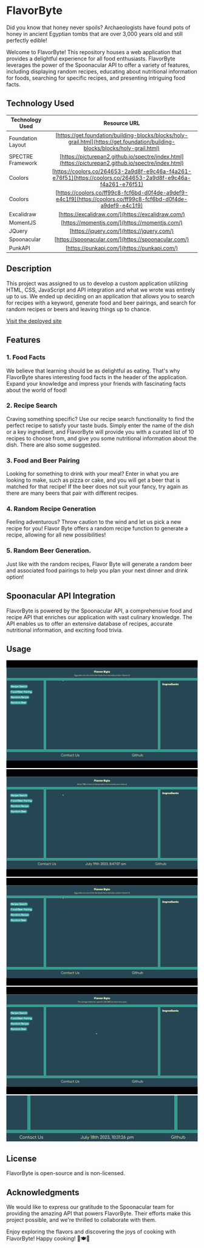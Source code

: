 # FlavorByte

Did you know that honey never spoils? Archaeologists have found pots of honey in ancient Egyptian tombs that are over 3,000 years old and still perfectly edible!

Welcome to FlavorByte! This repository houses a web application that provides a delightful experience for all food enthusiasts. FlavorByte leverages the power of the Spoonacular API to offer a variety of features, including displaying random recipes, educating about nutritional information for foods, searching for specific recipes, and presenting intriguing food facts.

## Technology Used

| Technology Used         | Resource URL           | 
| ------------- |:-------------:| 
| Foundation Layout | [https://get.foundation/building-blocks/blocks/holy-grail.html](https://get.foundation/building-blocks/blocks/holy-grail.html) |
| SPECTRE Framework | [https://picturepan2.github.io/spectre/index.html](https://picturepan2.github.io/spectre/index.html) |
| Coolors | [https://coolors.co/264653-2a9d8f-e9c46a-f4a261-e76f51](https://coolors.co/264653-2a9d8f-e9c46a-f4a261-e76f51) |
| Coolors | [https://coolors.co/ff99c8-fcf6bd-d0f4de-a9def9-e4c1f9](https://coolors.co/ff99c8-fcf6bd-d0f4de-a9def9-e4c1f9) |
| Excalidraw | [https://excalidraw.com/](https://excalidraw.com/) |
| MomentJS| [https://momentjs.com/](https://momentjs.com/) |
| JQuery | [https://jquery.com/](https://jquery.com/) |
| Spoonacular | [https://spoonacular.com/](https://spoonacular.com/) |
| PunkAPI | [https://punkapi.com/](https://punkapi.com/) |

## Description
This project was assigned to us to develop a custom application utilizing HTML, CSS, JavaScript and API integration and what we wrote was entirely up to us. We ended up deciding on an application that allows you to search for recipes with a keyword, generate food and beer pairings, and search for random recipes or beers and leaving things up to chance.

[Visit the deployed site](https://rossfahan.github.io/flavorByte/)

## Features

### 1. Food Facts

We believe that learning should be as delightful as eating. That's why FlavorByte shares interesting food facts in the header of the application. Expand your knowledge and impress your friends with fascinating facts about the world of food!

### 2. Recipe Search

Craving something specific? Use our recipe search functionality to find the perfect recipe to satisfy your taste buds. Simply enter the name of the dish or a key ingredient, and FlavorByte will provide you with a curated list of 10 recipes to choose from, and give you some nutritional information about the dish. There are also some suggested.

### 3. Food and Beer Pairing

Looking for something to drink with your meal? Enter in what you are looking to make, such as pizza or cake, and you will get a beer that is matched for that recipe! If the beer does not suit your fancy, try again as there are many beers that pair with different recipes. 

### 4. Random Recipe Generation

Feeling adventurous? Throw caution to the wind and let us pick a new recipe for you! Flavor Byte offers a random recipe function to generate a recipe, allowing for all new possibilities!

### 5. Random Beer Generation.

Just like with the random recipes, Flavor Byte will generate a random beer and associated food pairings to help you plan your next dinner and drink option!

## Spoonacular API Integration

FlavorByte is powered by the Spoonacular API, a comprehensive food and recipe API that enriches our application with vast culinary knowledge. The API enables us to offer an extensive database of recipes, accurate nutritional information, and exciting food trivia.

## Usage

![Recipe Search](./assets/images/Random%20Recipe.gif)
![Food and Beer Pairing](./assets/images/Food%20and%20Beer%20Pairing.gif)
![Random Recipe](./assets/images/Random%20Recipe.gif)
![Random Beer](./assets/images/Random%20Beer.gif)
![Moment JS](./assets/images/Moment.js.gif)

## License

FlavorByte is open-source and is non-licensed.

## Acknowledgments

We would like to express our gratitude to the Spoonacular team for providing the amazing API that powers FlavorByte. Their efforts make this project possible, and we're thrilled to collaborate with them.

Enjoy exploring the flavors and discovering the joys of cooking with FlavorByte! Happy cooking! 🍳🍽️🎉
